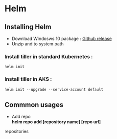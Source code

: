 # Helm

## Installing Helm
* Download Windosws 10 package : [Github release](https://github.com/helm/helm/releases)  
* Unzip and to system path

### Install tiller in standard Kubernetes :   
`helm init`  

### Install tiller in AKS :   
```powershell
helm init --upgrade --service-account default
```





## Commmon usages
* Add repo  
__helm repo add [repository name] [repo url]__  

repositories




